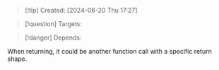 
>[!tip] Created: [2024-06-20 Thu 17:27]

>[!question] Targets: 

>[!danger] Depends: 

When returning, it could be another function call with a specific return shape.

